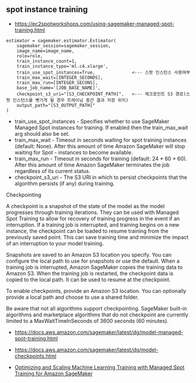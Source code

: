 
## spot instance training ##

* https://ec2spotworkshops.com/using-sagemaker-managed-spot-training.html


```
estimator = sagemaker.estimator.Estimator(
    sagemaker_session=sagemaker_session,
    image_name=image_name,
    role=role,
    train_instance_count=1,
    train_instance_type='ml.c4.xlarge',
    train_use_spot_instances=True,              <--- 스팟 인스턴스 사용여부
    train_max_wait=[INTEGER_SECONDS],
    train_max_run=[INTEGER_SECONS],
    base_job_name='[JOB_BASE_NAME]',
    checkpoint_s3_uri="[S3_CHECKPOINT_PATH]",   <--- 체크포인트 S3 경로(스팟 인스턴스를 뺏기게 될 경우 트레이닝 중간 결과 저장 위치)
    output_path="[S3_OUTPUT_PATH]"
)
```

- train_use_spot_instances - Specifies whether to use SageMaker Managed Spot instances for training. If enabled then the train_max_wait arg should also be set.
- train_max_wait - Timeout in seconds waiting for spot training instances (default: None). After this amount of time Amazon SageMaker will stop waiting for Spot -  instances to become available.
- train_max_run - Timeout in seconds for training (default: 24 * 60 * 60). After this amount of time Amazon SageMaker terminates the job regardless of its current status.
- checkpoint_s3_uri - The S3 URI in which to persist checkpoints that the algorithm persists (if any) during training.


Checkpointing

A checkpoint is a snapshot of the state of the model as the model progresses through training iterations. They can be used with Managed Spot Training to allow for recovery of training progress in the event if an interruption. If a training job is interrupted, and training begins on a new instance, the checkpoint can be loaded to resume training from the previously saved point. This can save training time and minimize the impact of an interruption to your model training.

Snapshots are saved to an Amazon S3 location you specify. You can configure the local path to use for snapshots or use the default. When a training job is interrupted, Amazon SageMaker copies the training data to Amazon S3. When the training job is restarted, the checkpoint data is copied to the local path. It can be used to resume at the checkpoint.

To enable checkpoints, provide an Amazon S3 location. You can optionally provide a local path and choose to use a shared folder.

Be aware that not all algorithms support checkpointing. SageMaker built-in algorithms and marketplace algorithms that do not checkpoint are currently limited to a MaxWaitTimeInSeconds of 3600 seconds (60 minutes).


* https://docs.aws.amazon.com/sagemaker/latest/dg/model-managed-spot-training.html
* https://docs.aws.amazon.com/sagemaker/latest/dg/model-checkpoints.html

* [Optimizing and Scaling Machine Learning Training
with Managed Spot Training for Amazon SageMaker](https://aws.amazon.com/getting-started/hands-on/managed-spot-training-sagemaker/)
